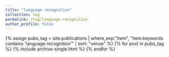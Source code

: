 ```yaml
---
title: "language recognition"
collection: tag
permalink: /tag/language-recognition
author_profile: false
---
```

{% assign pubs_tag = site.publications | where_exp:"item", "item.keywords contains 'language recognition'" | sort: "venue" %}
{% for post in pubs_tag %}
  {% include archive-single.html %}
{% endfor %}